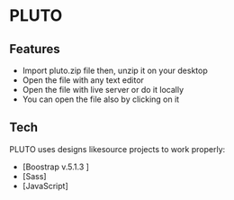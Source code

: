 # PLUTO


## Features

- Import pluto.zip file then, unzip it on your desktop
- Open the file with any text editor
- Open the file with live server or do it locally 
- You can open the file also by clicking on it


## Tech

PLUTO uses designs likesource projects to work properly:

- [Boostrap v.5.1.3 ]
- [Sass]
- [JavaScript]